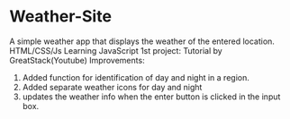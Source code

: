 # Weather-Site
A simple weather app that displays the weather of the entered location. HTML/CSS/Js
Learning JavaScript
1st project: Tutorial by GreatStack(Youtube)
Improvements:
  1. Added function for identification of day and night in a region.
  2. Added separate weather icons for day and night
  3. updates the weather info when the enter button is clicked in the input box.
